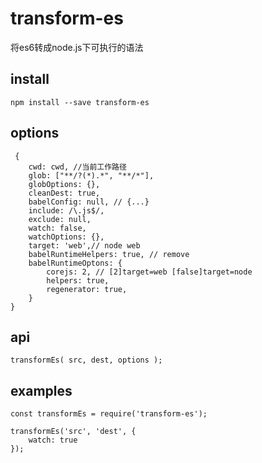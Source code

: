 # transform-es

将es6转成node.js下可执行的语法

## install

`npm install --save transform-es`

## options

```
 {
    cwd: cwd, //当前工作路径
    glob: ["**/?(*).*", "**/*"],
    globOptions: {},
    cleanDest: true,
    babelConfig: null, // {...}
    include: /\.js$/,
    exclude: null,
    watch: false,
    watchOptions: {},
    target: 'web',// node web
    babelRuntimeHelpers: true, // remove
    babelRuntimeOptons: {
        corejs: 2, // [2]target=web [false]target=node  
        helpers: true,
        regenerator: true,
    }
}
```

## api

```
transformEs( src, dest, options );
```

## examples 

```
const transformEs = require('transform-es');

transformEs('src', 'dest', {
    watch: true
});

```